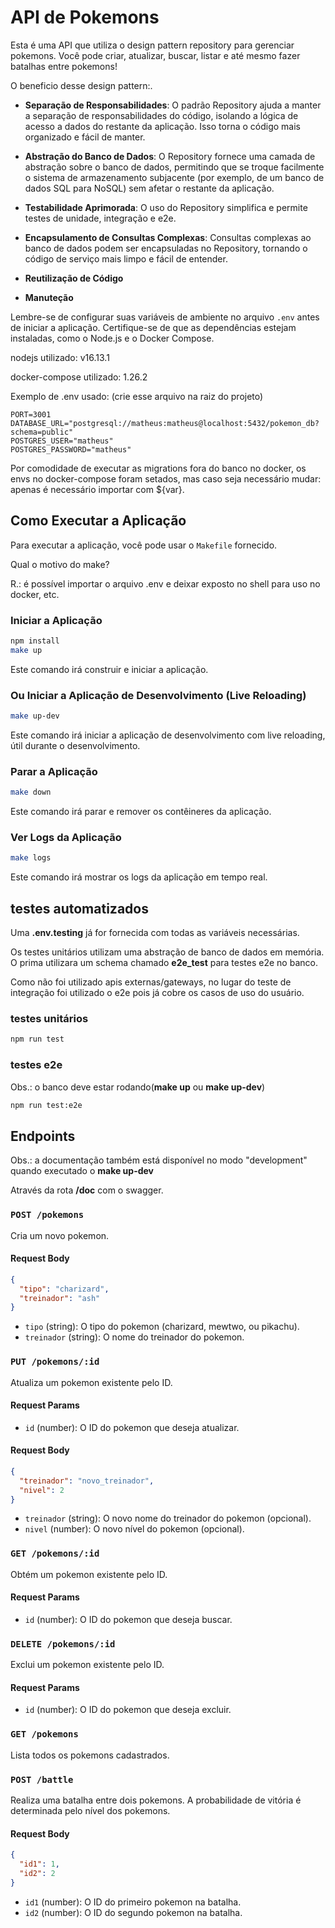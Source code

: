 

# API de Pokemons

Esta é uma API que utiliza o design pattern repository para gerenciar pokemons. Você pode criar, atualizar, buscar, listar e até mesmo fazer batalhas entre pokemons!

O beneficio desse design pattern:.


- **Separação de Responsabilidades**: O padrão Repository ajuda a manter a separação de responsabilidades do código, isolando a lógica de acesso a dados do restante da aplicação. Isso torna o código mais organizado e fácil de manter.

- **Abstração do Banco de Dados**: O Repository fornece uma camada de abstração sobre o banco de dados, permitindo que se troque facilmente o sistema de armazenamento subjacente (por exemplo, de um banco de dados SQL para NoSQL) sem afetar o restante da aplicação.

- **Testabilidade Aprimorada**: O uso do Repository simplifica e permite testes de unidade, integração e e2e.

- **Encapsulamento de Consultas Complexas**: Consultas complexas ao banco de dados podem ser encapsuladas no Repository, tornando o código de serviço mais limpo e fácil de entender.

- **Reutilização de Código**

- **Manuteção**


Lembre-se de configurar suas variáveis de ambiente no arquivo `.env` antes de iniciar a aplicação. Certifique-se de que as dependências estejam instaladas, como o Node.js e o Docker Compose.

nodejs utilizado: v16.13.1

docker-compose utilizado: 1.26.2

Exemplo de .env usado:
(crie esse arquivo na raiz do projeto)

```env
PORT=3001
DATABASE_URL="postgresql://matheus:matheus@localhost:5432/pokemon_db?schema=public"
POSTGRES_USER="matheus"
POSTGRES_PASSWORD="matheus"
```

Por comodidade de executar as migrations fora do banco no docker, os envs no docker-compose foram setados, mas caso seja necessário mudar: apenas é necessário importar com ${var}.

## Como Executar a Aplicação

Para executar a aplicação, você pode usar o `Makefile` fornecido.

Qual o motivo do make?

R.: é possível importar o arquivo .env e deixar exposto no shell para uso no docker, etc.

### Iniciar a Aplicação

```bash
npm install
make up
```

Este comando irá construir e iniciar a aplicação.

### Ou Iniciar a Aplicação de Desenvolvimento (Live Reloading)

```bash
make up-dev
```

Este comando irá iniciar a aplicação de desenvolvimento com live reloading, útil durante o desenvolvimento.

### Parar a Aplicação

```bash
make down
```

Este comando irá parar e remover os contêineres da aplicação.

### Ver Logs da Aplicação

```bash
make logs
```

Este comando irá mostrar os logs da aplicação em tempo real.

## testes automatizados

Uma **.env.testing** já for fornecida com todas as variáveis necessárias.

Os testes unitários utilizam uma abstração de banco de dados em memória.
O prima utilizara um schema chamado **e2e_test** para testes e2e no banco.

Como não foi utilizado apis externas/gateways, no lugar do teste de integração foi utilizado o e2e pois já cobre os casos de uso do usuário.

### testes unitários
```bash
npm run test
```

### testes e2e

Obs.: o banco deve estar rodando(**make up** ou **make up-dev**)
```bash
npm run test:e2e
```


## Endpoints

Obs.: a documentação também está disponível no modo "development" quando executado o **make up-dev**

Através da rota **/doc** com o swagger.
### `POST /pokemons`

Cria um novo pokemon.

#### Request Body

```json
{
  "tipo": "charizard",
  "treinador": "ash"
}
```

- `tipo` (string): O tipo do pokemon (charizard, mewtwo, ou pikachu).
- `treinador` (string): O nome do treinador do pokemon.

### `PUT /pokemons/:id`

Atualiza um pokemon existente pelo ID.

#### Request Params

- `id` (number): O ID do pokemon que deseja atualizar.

#### Request Body

```json
{
  "treinador": "novo_treinador",
  "nivel": 2
}
```

- `treinador` (string): O novo nome do treinador do pokemon (opcional).
- `nivel` (number): O novo nível do pokemon (opcional).

### `GET /pokemons/:id`

Obtém um pokemon existente pelo ID.

#### Request Params

- `id` (number): O ID do pokemon que deseja buscar.

### `DELETE /pokemons/:id`

Exclui um pokemon existente pelo ID.

#### Request Params

- `id` (number): O ID do pokemon que deseja excluir.

### `GET /pokemons`

Lista todos os pokemons cadastrados.

### `POST /battle`

Realiza uma batalha entre dois pokemons. A probabilidade de vitória é determinada pelo nível dos pokemons.

#### Request Body

```json
{
  "id1": 1,
  "id2": 2
}
```

- `id1` (number): O ID do primeiro pokemon na batalha.
- `id2` (number): O ID do segundo pokemon na batalha.